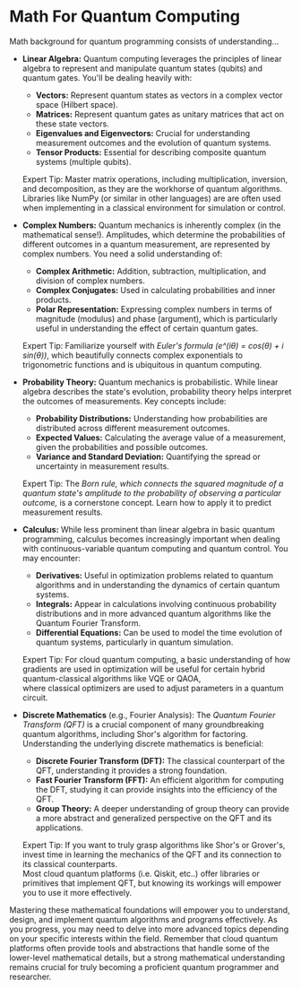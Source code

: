 # Math For Quantum Computing

Math background for quantum programming consists of understanding...

- **Linear Algebra:** Quantum computing leverages the principles of linear algebra to represent and manipulate quantum states (qubits) and quantum gates. You'll be dealing heavily with:
    - **Vectors:** Represent quantum states as vectors in a complex vector space (Hilbert space).
    - **Matrices:** Represent quantum gates as unitary matrices that act on these state vectors.
    - **Eigenvalues and Eigenvectors:** Crucial for understanding measurement outcomes and the evolution of quantum systems.
    - **Tensor Products:** Essential for describing composite quantum systems (multiple qubits).

    Expert Tip: Master matrix operations, including multiplication, inversion, and decomposition, as they are the workhorse of quantum algorithms.  
    Libraries like NumPy (or similar in other languages) are are often used when implementing in a classical environment for simulation or control.  

- **Complex Numbers:**  Quantum mechanics is inherently complex (in the mathematical sense!).  Amplitudes, which determine the probabilities of different outcomes in a quantum measurement, are represented by complex numbers. You need a solid understanding of:
    - **Complex Arithmetic:** Addition, subtraction, multiplication, and division of complex numbers.
    - **Complex Conjugates:** Used in calculating probabilities and inner products.
    - **Polar Representation:** Expressing complex numbers in terms of magnitude (modulus) and phase (argument), which is particularly useful in understanding the effect of certain quantum gates.  

    Expert Tip: Familiarize yourself with *Euler's formula (e^(iθ) = cos(θ) + i sin(θ))*, which beautifully connects complex exponentials to trigonometric functions and is ubiquitous in quantum computing.

- **Probability Theory:** Quantum mechanics is probabilistic. While linear algebra describes the state's evolution, probability theory helps interpret the outcomes of measurements. Key concepts include:
    - **Probability Distributions:**  Understanding how probabilities are distributed across different measurement outcomes.
    - **Expected Values:** Calculating the average value of a measurement, given the probabilities and possible outcomes.
    - **Variance and Standard Deviation:** Quantifying the spread or uncertainty in measurement results.  

    Expert Tip: The *Born rule, which connects the squared magnitude of a quantum state's amplitude to the probability of observing a particular outcome,* is a cornerstone concept. Learn how to apply it to predict measurement results.

- **Calculus:** While less prominent than linear algebra in basic quantum programming, calculus becomes increasingly important when dealing with continuous-variable quantum computing and quantum control. You may encounter:
    - **Derivatives:**  Useful in optimization problems related to quantum algorithms and in understanding the dynamics of certain quantum systems.
    - **Integrals:** Appear in calculations involving continuous probability distributions and in more advanced quantum algorithms like the Quantum Fourier Transform.  
    - **Differential Equations:** Can be used to model the time evolution of quantum systems, particularly in quantum simulation.

    Expert Tip: For cloud quantum computing, a basic understanding of how gradients are used in optimization will be useful for certain hybrid quantum-classical algorithms like VQE or QAOA,  
    where classical optimizers are used to adjust parameters in a quantum circuit.

- **Discrete Mathematics** (e.g., Fourier Analysis):  The *Quantum Fourier Transform (QFT)* is a crucial component of many groundbreaking quantum algorithms, including Shor's algorithm for factoring. Understanding the underlying discrete mathematics is beneficial:
    - **Discrete Fourier Transform (DFT):**  The classical counterpart of the QFT, understanding it provides a strong foundation.
    - **Fast Fourier Transform (FFT):** An efficient algorithm for computing the DFT, studying it can provide insights into the efficiency of the QFT.
    - **Group Theory:** A deeper understanding of group theory can provide a more abstract and generalized perspective on the QFT and its applications.  

    Expert Tip: If you want to truly grasp algorithms like Shor's or Grover's, invest time in learning the mechanics of the QFT and its connection to its classical counterparts.  
    Most cloud quantum platforms (i.e. Qiskit, etc..) offer libraries or primitives that implement QFT, but knowing its workings will empower you to use it more effectively.  

Mastering these mathematical foundations will empower you to understand, design, and implement quantum algorithms and programs effectively. As you progress, you may need to delve into more advanced topics depending on your specific interests within the field. Remember that cloud quantum platforms often provide tools and abstractions that handle some of the lower-level mathematical details, but a strong mathematical understanding remains crucial for truly becoming a proficient quantum programmer and researcher.











